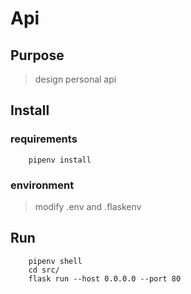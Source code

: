 # Api

## Purpose

> design personal api

## Install

### requirements

```shell
    pipenv install
```

### environment

> modify .env and .flaskenv

## Run

```shell
    pipenv shell
    cd src/
    flask run --host 0.0.0.0 --port 80
```
